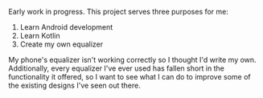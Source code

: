 Early work in progress. This project serves three purposes for me:

1. Learn Android development
2. Learn Kotlin
3. Create my own equalizer

My phone's equalizer isn't working correctly so I thought I'd write my own. Additionally, every equalizer I've ever used has fallen short in the functionality it offered, so I want to see what I can do to improve some of the existing designs I've seen out there.

